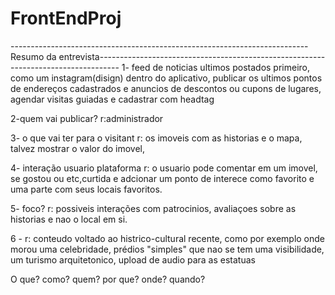 # FrontEndProj
--------------------------------------------------------------------------Resumo da entrevista-----------------------------------------------------------------------------------
1- feed de noticias ultimos postados primeiro, como um instagram(disign) dentro do aplicativo, publicar os ultimos 
pontos de endereços cadastrados e anuncios de descontos ou cupons de lugares, agendar visitas guiadas e cadastrar com headtag

2-quem vai publicar?
r:administrador

3- o que vai ter para o visitant 
r: os imoveis com as historias e o mapa, talvez mostrar o valor do imovel,

4- interação usuario plataforma 
r: o usuario pode comentar em um imovel, se gostou ou etc,curtida e adcionar um ponto de interece como favorito e uma parte com seus locais favoritos.

5- foco?
 r: possiveis interações com patrocinios, avaliaçoes sobre as historias e nao o local em si.

6 -
r: conteudo voltado ao histrico-cultural recente, como por exemplo onde morou uma celebridade, prédios "simples" que nao se tem uma visibilidade, 
um turismo arquitetonico, upload de audio para as estatuas



















O que?
como?
quem?
por que?
onde?
quando?



